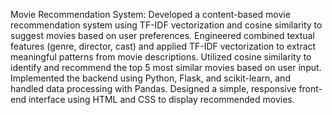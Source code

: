 Movie Recommendation System: 
Developed a content-based movie recommendation system using TF-IDF vectorization and cosine similarity to suggest movies based on user preferences. 
Engineered combined textual features (genre, director, cast) and applied TF-IDF vectorization to extract meaningful patterns from movie descriptions. 
Utilized cosine similarity to identify and recommend the top 5 most similar movies based on user input. 
Implemented the backend using Python, Flask, and scikit-learn, and handled data processing with Pandas. 
Designed a simple, responsive front-end interface using HTML and CSS to display recommended  movies.
